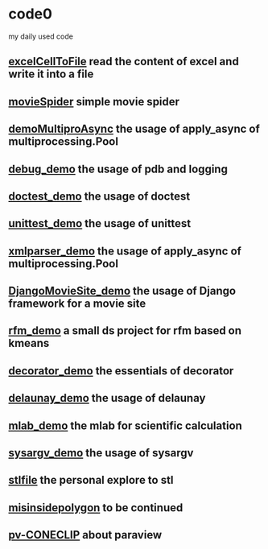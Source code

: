 # code0
my daily used code

## [excelCellToFile](https://github.com/FRMMAR/code0/blob/master/excelCellToFile.py) read the content of excel and write it into a file
## [movieSpider](https://github.com/FRMMAR/code0/blob/master/movieSpider.py) simple movie spider
## [demoMultiproAsync](https://github.com/FRMMAR/code0/blob/master/demoMultiproAsync.py) the usage of apply_async of multiprocessing.Pool
## [debug_demo](https://github.com/FRMMAR/code0/blob/master/debug_demo.py) the usage of pdb and logging
## [doctest_demo](https://github.com/FRMMAR/code0/blob/master/doctest_demo.py) the usage of doctest
## [unittest_demo](https://github.com/FRMMAR/code0/blob/master/unittest_demo.py) the usage of unittest
## [xmlparser_demo](https://github.com/FRMMAR/code0/blob/master/xmlParser_demo.py) the usage of apply_async of multiprocessing.Pool
## [DjangoMovieSite_demo](https://github.com/FRMMAR/code0/blob/tree/master/movie) the usage of Django framework for a movie site
## [rfm_demo](https://github.com/FRMMAR/code0/blob/tree/master/rfm_demo) a small ds project for rfm based on kmeans
## [decorator_demo](https://github.com/FRMMAR/code0/blob/master/decorator_demo.py) the essentials of decorator
## [delaunay_demo](https://github.com/FRMMAR/code0/blob/master/delaunay_demo.py) the usage of delaunay
## [mlab_demo](https://github.com/FRMMAR/code0/blob/master/mlab_demo.py) the mlab for scientific calculation
## [sysargv_demo](https://github.com/FRMMAR/code0/blob/master/decorator_demo.py) the usage of sysargv
## [stlfile](https://github.com/FRMMAR/code0/blob/master/stlfile.py) the personal explore to stl
## [misinsidepolygon](https://github.com/FRMMAR/code0/blob/master/decorator_demo.py) to be continued
## [pv-CONECLIP](https://github.com/FRMMAR/code0/blob/master/pv-CONECLIP.py) about paraview

